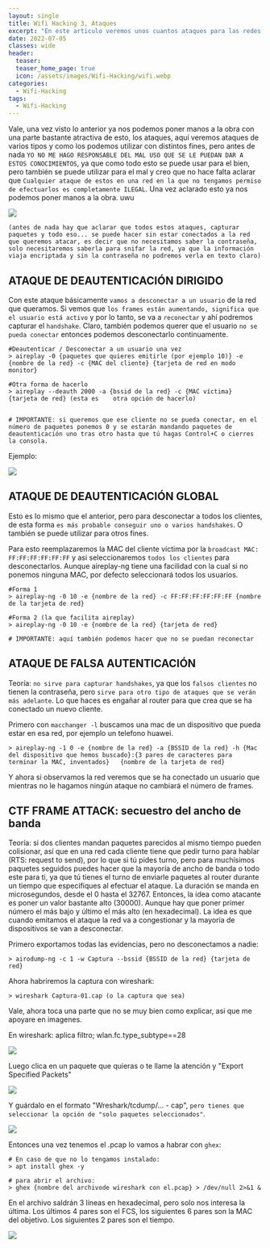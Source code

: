 ```yaml
---
layout: single
title: Wifi Hacking 3, Ataques
excerpt: "En este articulo veremos unos cuantos ataques para las redes WPA y WPA 2, los cuales podremos lanzar con distintas finalidades."
date: 2022-07-05
classes: wide
header:
  teaser: 
  teaser_home_page: true
  icon: /assets/images/Wifi-Hacking/wifi.webp
categories:
  - Wifi-Hacking
tags:  
  - Wifi-Hacking
---
```


Vale, una vez visto lo anterior ya nos podemos poner manos a la obra con una parte bastante atractiva de esto, los ataques, aquí veremos ataques de varios tipos y como los podemos utilizar con distintos fines, pero antes de nada `YO NO ME HAGO RESPONSABLE DEL MAL USO QUE SE LE PUEDAN DAR A ESTOS CONOCIMIENTOS`, ya que como todo esto se puede usar para el bien, pero también se puede utilizar para el mal y creo que no hace falta aclarar que `Cualquier ataque de estos en una red en la que no tengamos permiso de efectuarlos es completamente ILEGAL`. Una vez aclarado esto ya nos podemos poner manos a la obra. uwu

![](/assets/images/Wifi-Hacking/wifi-hacking.jpg)

`(antes de nada hay que aclarar que todos estos ataques, capturar paquetes y todo eso... se puede hacer sin estar conectados a la red que queremos atacar, es decir que no necesitamos saber la contraseña, solo necesitaremos saberla para snifar la red, ya que la información viaja encriptada y sin la contraseña no podremos verla en texto claro)`


## ATAQUE DE DEAUTENTICACIÓN DIRIGIDO

Con este ataque básicamente `vamos a desconectar a un usuario` de la red que queramos. Si vemos que `los frames están aumentando, significa que el usuario está activo` y por lo tanto, se va a `reconectar` y ahí podremos capturar el `handshake`. Claro, también podemos querer que el usuario `no se pueda conectar` entonces podemos desconectarlo continuamente.

```
#Deautenticar / Desconectar a un usuario una vez
> aireplay -0 {paquetes que quieres emitirle (por ejemplo 10)} -e {nombre de la red} -c {MAC del cliente} {tarjeta de red en modo monitor}

#Otra forma de hacerlo
> aireplay --deauth 2000 -a {bssid de la red} -c {MAC víctima} {tarjeta de red} (esta es 	otra opción de hacerlo)


# IMPORTANTE: si queremos que ese cliente no se pueda conectar, en el número de paquetes ponemos 0 y se estarán mandando paquetes de deautenticación uno tras otro hasta que tú hagas Control+C o cierres la consola.
```

Ejemplo:

![](/assets/images/Wifi-Hacking/Deauth-dirigido.PNG)


## ATAQUE DE DEAUTENTICACIÓN GLOBAL

Esto es lo mismo que el anterior, pero para desconectar a todos los clientes, de esta forma `es más probable conseguir uno o varios handshakes`. O también se puede utilizar para otros fines.

Para esto reemplazaremos la MAC del cliente víctima por la `broadcast MAC: FF:FF:FF:FF:FF:FF` y asi seleccionaremos `todos los clientes` para desconectarlos. Aunque aireplay-ng tiene una facilidad con la cual si no ponemos ninguna MAC, por defecto seleccionará todos los usuarios.

```
#Forma 1
> aireplay-ng -0 10 -e {nombre de la red} -c FF:FF:FF:FF:FF:FF {nombre de la tarjeta de red}

#Forma 2 (la que facilita aireplay)
> aireplay-ng -0 10 -e {nombre de la red} {tarjeta de red}

# IMPORTANTE: aquí también podemos hacer que no se puedan reconectar
```


## ATAQUE DE FALSA AUTENTICACIÓN

Teoría: `no sirve para capturar handshakes`, ya que los `falsos clientes` no tienen la 	contraseña, pero `sirve para otro tipo de ataques que se verán más adelante`. Lo que	haces es engañar al router para que crea que se ha conectado un nuevo cliente.

Primero con `macchanger -l` buscamos una mac de un dispositivo que pueda estar en esa red, por ejemplo un telefono huawei.

```
> aireplay-ng -1 0 -e {nombre de la red} -a {BSSID de la red} -h {Mac del dispositivo que hemos buscado}:{3 pares de caracteres para terminar la MAC, inventados}	{nombre de la tarjeta de red}
```
Y ahora si observamos la red veremos que se ha conectado un usuario que mientras no le hagamos ningún ataque no cambiará el número de frames.


## CTF FRAME ATTACK: secuestro del ancho de banda

Teoría: si dos clientes mandan paquetes parecidos al mismo tiempo pueden colisionar, así que en una red cada cliente tiene que pedir turno para hablar (RTS: request to send), por lo que si tú pides turno, pero para muchísimos paquetes seguidos puedes hacer que la mayoría de ancho de banda o todo este para ti, ya que tú tienes el turno de enviarle paquetes al router durante un tiempo que especifiques al efectuar el ataque. La duración se manda en microsegundos, desde el 0 hasta el 32767. Entonces, la idea como atacante es poner un valor bastante alto (30000). 	Aunque hay que poner primer número el más bajo y último el más alto (en hexadecimal). La idea es que cuando emitamos el ataque la red va a congestionar y la mayoría de dispositivos se van a desconectar.

Primero exportamos todas las evidencias, pero no desconectamos a nadie:
```
> airodump-ng -c 1 -w Captura --bssid {BSSID de la red} {tarjeta de red}
```

Ahora habriremos la captura con wireshark:
```
> wireshark Captura-01.cap (o la captura que sea)
```

Vale, ahora toca una parte que no se muy bien como explicar, asi que me apoyare en imagenes.

En wireshark: aplica filtro; wlan.fc.type_subtype==28 

![](/assets/images/Wifi-Hacking/ctf-attack-1.PNG)

Luego clica en un paquete que quieras o te llame la atención y "Export Specified Packets" 

![](/assets/images/Wifi-Hacking/ctf-attack-2.PNG)

Y guárdalo en el	formato "Wreshark/tcdump/... - cap", `pero tienes que seleccionar la opción de "solo paquetes seleccionados"`.

![](/assets/images/Wifi-Hacking/ctf-attack-3.PNG)

Entonces una vez tenemos el .pcap lo vamos a habrar con `ghex`:

```
# En caso de que no lo tengamos instalado:
> apt install ghex -y 

# para abrir el archivo:
> ghex {nombre del archivode wireshark con el.pcap} > /dev/null 2>&1 & 
```
En el archivo saldrán 3 líneas en hexadecimal, pero solo nos interesa la última. Los últimos 4	pares son el FCS, los siguientes 6 pares son la MAC del objetivo. Los siguientes 2	pares son el tiempo.

![](/assets/images/Wifi-Hacking/ctf-attack-4.PNG)


